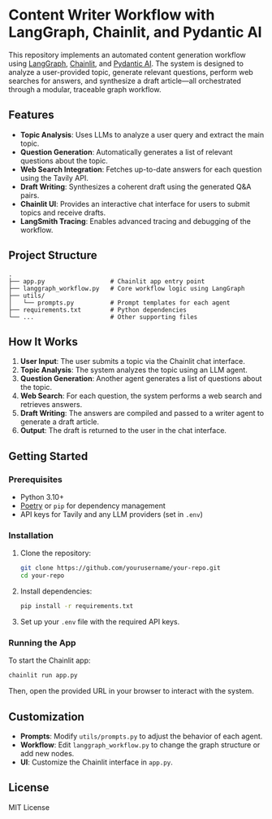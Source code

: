 # Content Writer Workflow with LangGraph, Chainlit, and Pydantic AI

This repository implements an automated content generation workflow using [LangGraph](https://github.com/langchain-ai/langgraph), [Chainlit](https://github.com/Chainlit/chainlit), and [Pydantic AI](https://github.com/pydantic/ai). The system is designed to analyze a user-provided topic, generate relevant questions, perform web searches for answers, and synthesize a draft article—all orchestrated through a modular, traceable graph workflow.

## Features

- **Topic Analysis**: Uses LLMs to analyze a user query and extract the main topic.
- **Question Generation**: Automatically generates a list of relevant questions about the topic.
- **Web Search Integration**: Fetches up-to-date answers for each question using the Tavily API.
- **Draft Writing**: Synthesizes a coherent draft using the generated Q&A pairs.
- **Chainlit UI**: Provides an interactive chat interface for users to submit topics and receive drafts.
- **LangSmith Tracing**: Enables advanced tracing and debugging of the workflow.

## Project Structure

```
.
├── app.py                  # Chainlit app entry point
├── langgraph_workflow.py   # Core workflow logic using LangGraph
├── utils/
│   └── prompts.py          # Prompt templates for each agent
├── requirements.txt        # Python dependencies
└── ...                     # Other supporting files
```

## How It Works

1. **User Input**: The user submits a topic via the Chainlit chat interface.
2. **Topic Analysis**: The system analyzes the topic using an LLM agent.
3. **Question Generation**: Another agent generates a list of questions about the topic.
4. **Web Search**: For each question, the system performs a web search and retrieves answers.
5. **Draft Writing**: The answers are compiled and passed to a writer agent to generate a draft article.
6. **Output**: The draft is returned to the user in the chat interface.

## Getting Started

### Prerequisites

- Python 3.10+
- [Poetry](https://python-poetry.org/) or `pip` for dependency management
- API keys for Tavily and any LLM providers (set in `.env`)

### Installation

1. Clone the repository:
   ```bash
   git clone https://github.com/yourusername/your-repo.git
   cd your-repo
   ```

2. Install dependencies:
   ```bash
   pip install -r requirements.txt
   ```

3. Set up your `.env` file with the required API keys.

### Running the App

To start the Chainlit app:

```bash
chainlit run app.py
```

Then, open the provided URL in your browser to interact with the system.

## Customization

- **Prompts**: Modify `utils/prompts.py` to adjust the behavior of each agent.
- **Workflow**: Edit `langgraph_workflow.py` to change the graph structure or add new nodes.
- **UI**: Customize the Chainlit interface in `app.py`.

## License

MIT License
